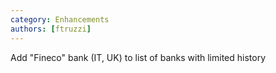 ```yaml
---
category: Enhancements
authors: [ftruzzi]
---
```


Add "Fineco" bank (IT, UK) to list of banks with limited history
